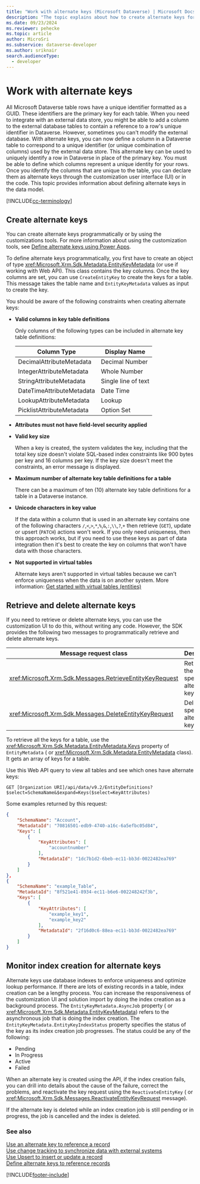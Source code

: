 ```yaml
---
title: "Work with alternate keys (Microsoft Dataverse) | Microsoft Docs" # Intent and product brand in a unique string of 43-59 chars including spaces
description: "The topic explains about how to create alternate keys for a table. Alternate keys can be created programmatically or by using the customization tools" # 115-145 characters including spaces. This abstract displays in the search result.
ms.date: 09/23/2024
ms.reviewer: pehecke
ms.topic: article
author: MicroSri
ms.subservice: dataverse-developer
ms.author: sriknair
search.audienceType: 
  - developer
---
```

# Work with alternate keys

All Microsoft Dataverse table rows have a unique identifier formatted as a GUID. These identifiers are the primary key for each table. When you need to integrate with an external data store, you might be able to add a column to the external database tables to contain a reference to a row's unique identifier in Dataverse. However, sometimes you can't modify the external database. With alternate keys, you can now define a column in a Dataverse table to correspond to a unique identifier (or unique combination of columns) used by the external data store. This alternate key can be used to uniquely identify a row in Dataverse in place of the primary key. You must be able to define which columns represent a unique identity for your rows. Once you identify the columns that are unique to the table, you can declare them as alternate keys through the customization user interface (UI) or in the code. This topic provides information about defining alternate keys in the data model.  

[!INCLUDE[cc-terminology](includes/cc-terminology.md)]

<a name="BKMK_Declare"></a>

## Create alternate keys  

You can create alternate keys programmatically or by using the customizations tools. For more information about using the customization tools, see [Define alternate keys using Power Apps](../../maker/data-platform/define-alternate-keys-portal.md).

To define alternate keys programmatically, you first have to create an object of type <xref:Microsoft.Xrm.Sdk.Metadata.EntityKeyMetadata> (or use <xref href="Microsoft.Dynamics.CRM.EntityKeyMetadata?text=EntityKeyMetadata EntityType" /> if working with Web API). This class contains the key columns. Once the key columns are set, you can use `CreateEntityKey` to create the keys for a table. This message takes the table name and `EntityKeyMetadata` values as input to create the key.  

You should be aware of the following constraints when creating alternate keys:  

- **Valid columns in key table definitions**  

   Only columns of the following types can be included in alternate key table definitions:  

  |      Column Type      |    Display Name     |
  |--------------------------|---------------------|
  | DecimalAttributeMetadata |   Decimal Number    |
  | IntegerAttributeMetadata |    Whole Number     |
  | StringAttributeMetadata  | Single line of text |
  | DateTimeAttributeMetadata   |      Date Time    |
  | LookupAttributeMetadata     |       Lookup        |
  | PicklistAttributeMetadata   |      Option Set       |

- **Attributes must not have field-level security applied**

- **Valid key size**  

   When a key is created, the system validates the key, including that the total key size doesn't violate SQL-based index constraints like 900 bytes per key and 16 columns per key. If the key size doesn't meet the constraints, an error message is displayed.  

- **Maximum number of alternate key table definitions for a table**  

   There can be a maximum of ten (10) alternate key table definitions for a table in a Dataverse instance.  

- **Unicode characters in key value**

  If the data within a column that is used in an alternate key contains one of the following characters `/`,`<`,`>`,`*`,`%`,`&`,`:`,`\\`,`?`,`+` then retrieve (`GET`), update or upsert (`PATCH`) actions won't work.  If you only need uniqueness, then this approach works, but if you need to use these keys as part of data integration then it's best to create the key on columns that won't have data with those characters.
  
- **Not supported in virtual tables**

  Alternate keys aren't supported in virtual tables because we can't enforce uniqueness when the data is on another system. More information: [Get started with virtual tables (entities)](virtual-entities/get-started-ve.md)

<a name="BKMK_crud"></a>

## Retrieve and delete alternate keys  

If you need to retrieve or delete alternate keys, you can use the customization UI to do this, without writing any code. However, the SDK provides the following two messages to programmatically retrieve and delete alternate keys.  

|Message request class|Description|  
|---------------------------|-----------------|  
|<xref:Microsoft.Xrm.Sdk.Messages.RetrieveEntityKeyRequest>|Retrieves the specified alternate key.|  
|<xref:Microsoft.Xrm.Sdk.Messages.DeleteEntityKeyRequest>|Deletes the specified alternate key.|  

To retrieve all the keys for a table, use the <xref:Microsoft.Xrm.Sdk.Metadata.EntityMetadata.Keys> property of `EntityMetadata` (<xref href="Microsoft.Dynamics.CRM.EntityMetadata?text=EntityMetadata EntityType" /> or <xref:Microsoft.Xrm.Sdk.Metadata.EntityMetadata> class). It gets an array of keys for a table.

Use this Web API query to view all tables and see which ones have alternate keys:

```http
GET [Organization URI]/api/data/v9.2/EntityDefinitions?$select=SchemaName&$expand=Keys($select=KeyAttributes)
```

Some examples returned by this request:

```json
{
    "SchemaName": "Account",
    "MetadataId": "70816501-edb9-4740-a16c-6a5efbc05d84",
    "Keys": [
        {
            "KeyAttributes": [
                "accountnumber"
            ],
            "MetadataId": "1dc7b1d2-6beb-ec11-bb3d-0022482ea769"
        }
    ]
},
{
    "SchemaName": "example_Table",
    "MetadataId": "8f521e41-8934-ec11-b6e6-002248242f3b",
    "Keys": [
        {
            "KeyAttributes": [
                "example_key1",
                "example_key2"
            ],
            "MetadataId": "2f16d0c6-88ea-ec11-bb3d-0022482ea769"
        }
    ]
}
```

<a name="BKMK_index"></a>

## Monitor index creation for alternate keys  

Alternate keys use database indexes to enforce uniqueness and optimize lookup performance. If there are lots of existing records in a table, index creation can be a lengthy process. You can increase the responsiveness of the customization UI and solution import by doing the index creation as a background process. The `EntityKeyMetadata.AsyncJob` property (<xref href="Microsoft.Dynamics.CRM.EntityKeyMetadata?text=EntityKeyMetadata EntityType" /> or <xref:Microsoft.Xrm.Sdk.Metadata.EntityKeyMetadata>) refers to the asynchronous job that is doing the index creation. The `EntityKeyMetadata.EntityKeyIndexStatus` property specifies the status of the key as its index creation job progresses. The status could be any of the following:  

- Pending  
- In Progress  
- Active  
- Failed  

When an alternate key is created using the API, if the index creation fails, you can drill into details about the cause of the failure, correct the problems, and reactivate the key request using the `ReactivateEntityKey` (<xref href="Microsoft.Dynamics.CRM.ReactivateEntityKey?text=ReactivateEntityKey Action" /> or <xref:Microsoft.Xrm.Sdk.Messages.ReactivateEntityKeyRequest> message).  

If the alternate key is deleted while an index creation job is still pending or in progress, the job is cancelled and the index is deleted.  

### See also

 [Use an alternate key to reference a record](use-alternate-key-reference-record.md)<br />
 [Use change tracking to synchronize data with external systems](use-change-tracking-synchronize-data-external-systems.md)<br />
 [Use Upsert to insert or update a record](use-upsert-insert-update-record.md)<br />
 [Define alternate keys to reference records](../../maker/data-platform/define-alternate-keys-reference-records.md)

[!INCLUDE[footer-include](../../includes/footer-banner.md)]
